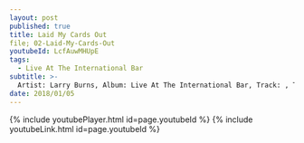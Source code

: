 ```yaml
---
layout: post
published: true
title: Laid My Cards Out
file; 02-Laid-My-Cards-Out
youtubeId: LcfAuwMHUpE
tags:
  - Live At The International Bar
subtitle: >-
  Artist: Larry Burns, Album: Live At The International Bar, Track: , Title: Laid My Cards Out
date: 2018/01/05
---
```

{% include youtubePlayer.html id=page.youtubeId %}
{% include youtubeLink.html id=page.youtubeId %}